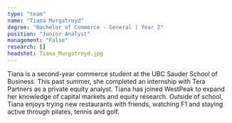 ```yaml
---
type: "team"
name: "Tiana Murgatroyd"
degree: "Bachelor of Commerce - General | Year 2"
position: "Junior Analyst"
management: "False"
research: []
headshot: Tiana_Murgatroyd.jpg
---
```


Tiana is a second-year commerce student at the UBC Sauder School of Business. This past summer, she completed an internship with Tera Partners as a private equity analyst. Tiana has joined WestPeak to expand her knowledge of capital markets and equity research. Outside of school, Tiana enjoys trying new restaurants with friends, watching F1 and staying active through pilates, tennis and golf.

